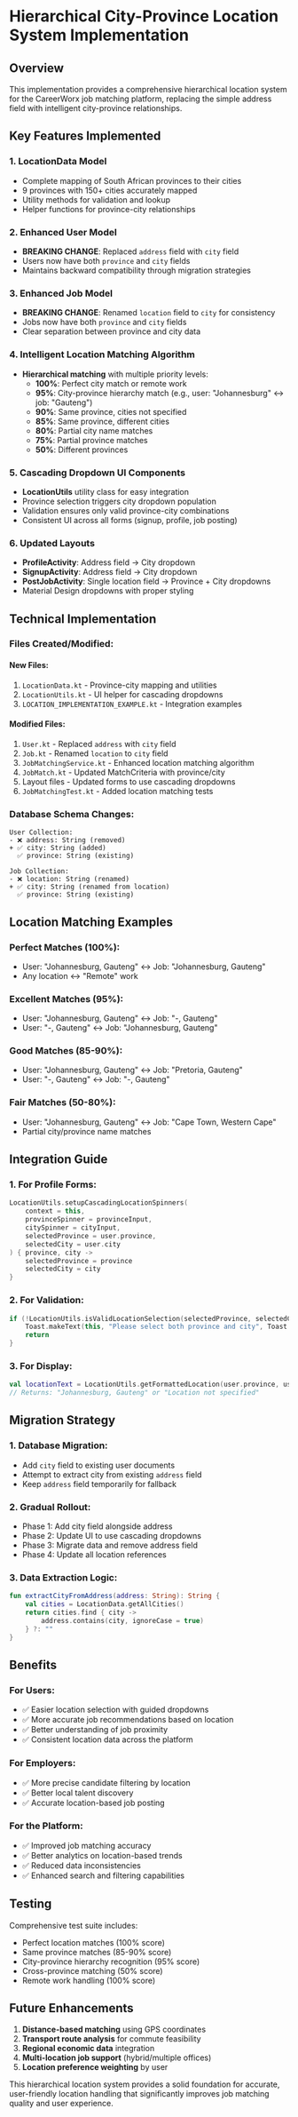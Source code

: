 # Hierarchical City-Province Location System Implementation

## Overview
This implementation provides a comprehensive hierarchical location system for the CareerWorx job matching platform, replacing the simple address field with intelligent city-province relationships.

## Key Features Implemented

### 1. **LocationData Model**
- Complete mapping of South African provinces to their cities
- 9 provinces with 150+ cities accurately mapped
- Utility methods for validation and lookup
- Helper functions for province-city relationships

### 2. **Enhanced User Model**
- **BREAKING CHANGE**: Replaced `address` field with `city` field
- Users now have both `province` and `city` fields
- Maintains backward compatibility through migration strategies

### 3. **Enhanced Job Model**
- **BREAKING CHANGE**: Renamed `location` field to `city` for consistency
- Jobs now have both `province` and `city` fields
- Clear separation between province and city data

### 4. **Intelligent Location Matching Algorithm**
- **Hierarchical matching** with multiple priority levels:
  - **100%**: Perfect city match or remote work
  - **95%**: City-province hierarchy match (e.g., user: "Johannesburg" ↔ job: "Gauteng")
  - **90%**: Same province, cities not specified
  - **85%**: Same province, different cities
  - **80%**: Partial city name matches
  - **75%**: Partial province matches
  - **50%**: Different provinces

### 5. **Cascading Dropdown UI Components**
- **LocationUtils** utility class for easy integration
- Province selection triggers city dropdown population
- Validation ensures only valid province-city combinations
- Consistent UI across all forms (signup, profile, job posting)

### 6. **Updated Layouts**
- **ProfileActivity**: Address field → City dropdown
- **SignupActivity**: Address field → City dropdown  
- **PostJobActivity**: Single location field → Province + City dropdowns
- Material Design dropdowns with proper styling

## Technical Implementation

### Files Created/Modified:

#### **New Files:**
1. `LocationData.kt` - Province-city mapping and utilities
2. `LocationUtils.kt` - UI helper for cascading dropdowns
3. `LOCATION_IMPLEMENTATION_EXAMPLE.kt` - Integration examples

#### **Modified Files:**
1. `User.kt` - Replaced `address` with `city` field
2. `Job.kt` - Renamed `location` to `city` field
3. `JobMatchingService.kt` - Enhanced location matching algorithm
4. `JobMatch.kt` - Updated MatchCriteria with province/city
5. Layout files - Updated forms to use cascading dropdowns
6. `JobMatchingTest.kt` - Added location matching tests

### Database Schema Changes:
```
User Collection:
- ❌ address: String (removed)
+ ✅ city: String (added)
  ✅ province: String (existing)

Job Collection:
- ❌ location: String (renamed)
+ ✅ city: String (renamed from location)
  ✅ province: String (existing)
```

## Location Matching Examples

### Perfect Matches (100%):
- User: "Johannesburg, Gauteng" ↔ Job: "Johannesburg, Gauteng"
- Any location ↔ "Remote" work

### Excellent Matches (95%):
- User: "Johannesburg, Gauteng" ↔ Job: "-, Gauteng" 
- User: "-, Gauteng" ↔ Job: "Johannesburg, Gauteng"

### Good Matches (85-90%):
- User: "Johannesburg, Gauteng" ↔ Job: "Pretoria, Gauteng"
- User: "-, Gauteng" ↔ Job: "-, Gauteng"

### Fair Matches (50-80%):
- User: "Johannesburg, Gauteng" ↔ Job: "Cape Town, Western Cape"
- Partial city/province name matches

## Integration Guide

### 1. **For Profile Forms:**
```kotlin
LocationUtils.setupCascadingLocationSpinners(
    context = this,
    provinceSpinner = provinceInput,
    citySpinner = cityInput,
    selectedProvince = user.province,
    selectedCity = user.city
) { province, city ->
    selectedProvince = province
    selectedCity = city
}
```

### 2. **For Validation:**
```kotlin
if (!LocationUtils.isValidLocationSelection(selectedProvince, selectedCity)) {
    Toast.makeText(this, "Please select both province and city", Toast.LENGTH_SHORT).show()
    return
}
```

### 3. **For Display:**
```kotlin
val locationText = LocationUtils.getFormattedLocation(user.province, user.city)
// Returns: "Johannesburg, Gauteng" or "Location not specified"
```

## Migration Strategy

### 1. **Database Migration:**
- Add `city` field to existing user documents
- Attempt to extract city from existing `address` field
- Keep `address` field temporarily for fallback

### 2. **Gradual Rollout:**
- Phase 1: Add city field alongside address
- Phase 2: Update UI to use cascading dropdowns
- Phase 3: Migrate data and remove address field
- Phase 4: Update all location references

### 3. **Data Extraction Logic:**
```kotlin
fun extractCityFromAddress(address: String): String {
    val cities = LocationData.getAllCities()
    return cities.find { city ->
        address.contains(city, ignoreCase = true)
    } ?: ""
}
```

## Benefits

### **For Users:**
- ✅ Easier location selection with guided dropdowns
- ✅ More accurate job recommendations based on location
- ✅ Better understanding of job proximity
- ✅ Consistent location data across the platform

### **For Employers:**
- ✅ More precise candidate filtering by location
- ✅ Better local talent discovery
- ✅ Accurate location-based job posting

### **For the Platform:**
- ✅ Improved job matching accuracy
- ✅ Better analytics on location-based trends
- ✅ Reduced data inconsistencies
- ✅ Enhanced search and filtering capabilities

## Testing

Comprehensive test suite includes:
- Perfect location matches (100% score)
- Same province matches (85-90% score)
- City-province hierarchy recognition (95% score)
- Cross-province matching (50% score)
- Remote work handling (100% score)

## Future Enhancements

1. **Distance-based matching** using GPS coordinates
2. **Transport route analysis** for commute feasibility
3. **Regional economic data** integration
4. **Multi-location job support** (hybrid/multiple offices)
5. **Location preference weighting** by user

This hierarchical location system provides a solid foundation for accurate, user-friendly location handling that significantly improves job matching quality and user experience.
